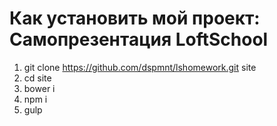 # Как установить мой проект:                                                                                                                   Самопрезентация LoftSchool
1) git clone https://github.com/dspmnt/lshomework.git site                                                                           
2) cd site                                                                                                                       
3) bower i                                                                                                                       
4) npm i                                                                                                                         
5) gulp 

